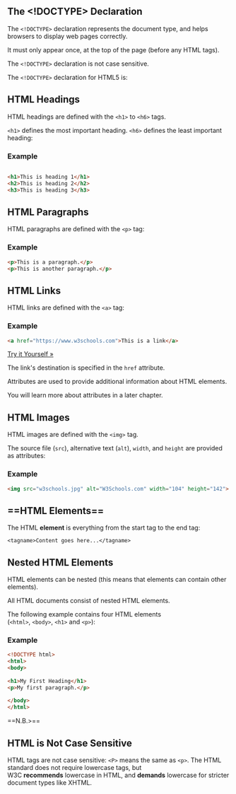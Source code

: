 
## The <!DOCTYPE> Declaration

The `<!DOCTYPE>` declaration represents the document type, and helps browsers to display web pages correctly.

It must only appear once, at the top of the page (before any HTML tags).

The `<!DOCTYPE>` declaration is not case sensitive.

The `<!DOCTYPE>` declaration for HTML5 is:

<!DOCTYPE html>


## HTML Headings

HTML headings are defined with the `<h1>` to `<h6>` tags.

`<h1>` defines the most important heading. `<h6>` defines the least important heading: 

### Example
```html

<h1>This is heading 1</h1>  
<h2>This is heading 2</h2>  
<h3>This is heading 3</h3>

```


## HTML Paragraphs

HTML paragraphs are defined with the `<p>` tag:

### Example
```html
<p>This is a paragraph.</p>  
<p>This is another paragraph.</p>
```

## HTML Links

HTML links are defined with the `<a>` tag:

### Example
```html
<a href="https://www.w3schools.com">This is a link</a>
```

[Try it Yourself »](https://www.w3schools.com/html/tryit.asp?filename=tryhtml_basic_link)

The link's destination is specified in the `href` attribute. 

Attributes are used to provide additional information about HTML elements.

You will learn more about attributes in a later chapter.

## HTML Images

HTML images are defined with the `<img>` tag.

The source file (`src`), alternative text (`alt`), `width`, and `height` are provided as attributes:

### Example

```html
<img src="w3schools.jpg" alt="W3Schools.com" width="104" height="142">
```
##  ==HTML Elements==

The HTML **element** is everything from the start tag to the end tag:
```
<tagname>Content goes here...</tagname>
```



## Nested HTML Elements

HTML elements can be nested (this means that elements can contain other elements).

All HTML documents consist of nested HTML elements.

The following example contains four HTML elements (`<html>`, `<body>`, `<h1>` and `<p>`):

### Example
```html
<!DOCTYPE html>  
<html>  
<body>  
  
<h1>My First Heading</h1>  
<p>My first paragraph.</p>  
  
</body>  
</html>
```


==N.B.>==
## HTML is Not Case Sensitive

HTML tags are not case sensitive: `<P>` means the same as `<p>`.
The HTML standard does not require lowercase tags, but W3C **recommends** lowercase in HTML, and **demands** lowercase for stricter document types like XHTML.